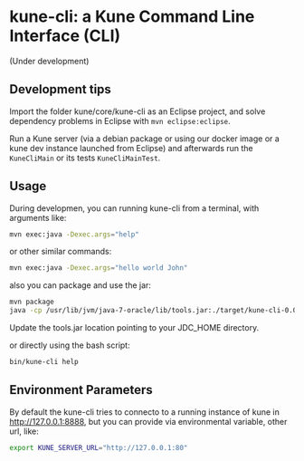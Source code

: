 # kune-cli: a Kune Command Line Interface (CLI)
(Under development)

## Development tips
Import the folder kune/core/kune-cli as an Eclipse project, and solve dependency problems in Eclipse with
`mvn eclipse:eclipse`.

Run a Kune server (via a debian package or using our docker image or a kune dev instance launched from Eclipse) and afterwards run the `KuneCliMain` or its tests `KuneCliMainTest`.

## Usage

During developmen, you can running kune-cli from a terminal, with arguments like:

```bash
mvn exec:java -Dexec.args="help"
```

or other similar commands:

```bash
mvn exec:java -Dexec.args="hello world John"
```

also you can package and use the jar:

```bash
mvn package
java -cp /usr/lib/jvm/java-7-oracle/lib/tools.jar:./target/kune-cli-0.0.1-SNAPSHOT-jar-with-dependencies.jar cc.kune.kunecli.KuneCliMain help
```
Update the tools.jar location pointing to your JDC_HOME directory.

or directly using the bash script:

```bash
bin/kune-cli help
```

## Environment Parameters

By default the kune-cli tries to connecto to a running instance of kune in http://127.0.0.1:8888, but you can provide via environmental variable, other url, like:

```bash
export KUNE_SERVER_URL="http://127.0.0.1:80"
```

